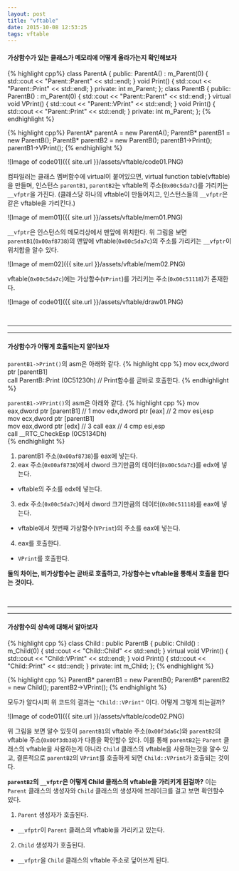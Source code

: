 ```yaml
---
layout: post
title: "vftable"
date: 2015-10-08 12:53:25
tags: vftable
---
```


#### 가상함수가 있는 클래스가 메모리에 어떻게 올라가는지 확인해보자

{% highlight cpp%}
class ParentA
{
public:
	ParentA() : m_Parent(0) {
		std::cout << "Parent::Parent" << std::endl;
	}
	void Print() {
		std::cout << "Parent::Print" << std::endl;
	}
private:
	int m_Parent;
};
class ParentB
{
public:
	ParentB() : m_Parent(0) {
		std::cout << "Parent::Parent" << std::endl;
	}
	virtual void VPrint() {
		std::cout << "Parent::VPrint" << std::endl;
	}
	void Print() {
		std::cout << "Parent::Print" << std::endl;
	}
private:
	int m_Parent;
};
{% endhighlight %}

{% highlight cpp%}
ParentA* parentA = new ParentA();
ParentB* parentB1 = new ParentB();
ParentB* parentB2 = new ParentB();
parentB1->Print();
parentB1->VPrint();
{% endhighlight %}

![Image of code01]({{ site.url }}/assets/vftable/code01.PNG)

컴파일러는 클래스 멤버함수에 virtual이 붙어있으면, virtual function table(vftable)을 만들며, 인스턴스 `parentB1`, `parentB2`는 vftable의 주소(`0x00c5da7c`)를 가리키는 `__vfptr`을 가진다. (클래스당 하나의 vftable이 만들어지고, 인스턴스들의 `__vfptr`은 같은 vftable을 가리킨다.) 

![Image of mem01]({{ site.url }}/assets/vftable/mem01.PNG)

`__vfptr`은 인스턴스의 메모리상에서 맨앞에 위치한다. 위 그림을 보면 `parentB1`(`0x00af8738`)의 맨앞에 vftable(`0x00c5da7c`)의 주소를 가리키는 `__vfptr`이 위치함을 알수 있다.

![Image of mem02]({{ site.url }}/assets/vftable/mem02.PNG)

vftable(`0x00c5da7c`)에는 가상함수(`VPrint`)를 가리키는 주소(`0x00c51118`)가 존재한다.

![Image of code01]({{ site.url }}/assets/vftable/draw01.PNG)

<br>

***************************************************
***************************************************

#### 가상함수가 어떻게 호출되는지 알아보자

`parentB1->Print()`의 asm은 아래와 같다.
{% highlight cpp %}
mov         ecx,dword ptr [parentB1]  
call        ParentB::Print (0C51230h) // Print함수를 곧바로 호출한다.
{% endhighlight %}

`parentB1->VPrint()`의 asm은 아래와 같다.
{% highlight cpp %}
mov         eax,dword ptr [parentB1]  // 1
mov         edx,dword ptr [eax]       // 2
mov         esi,esp                   
mov         ecx,dword ptr [parentB1]   
mov         eax,dword ptr [edx]       // 3
call        eax                       // 4
cmp         esi,esp  
call        __RTC_CheckEsp (0C5134Dh)  
{% endhighlight %}

1. parentB1 주소(`0x00af8738`)를 eax에 넣는다.
2. eax 주소(`0x00af8738`)에서 dword 크기만큼의 데이터(`0x00c5da7c`)를 edx에 넣는다.      
- vftable의 주소를 edx에 넣는다.
3. edx 주소(`0x00c5da7c`)에서 dword 크기만큼의 데이터(`0x00c51118`)를 eax에 넣는다.
- vftable에서 첫번째 가상함수(`VPrint`)의 주소를 eax에 넣는다.
4. eax를 호출한다.
- `VPrint`를 호출한다.

**둘의 차이는, 비가상함수는 곧바로 호출하고, 가상함수는 vftable을 통해서 호출을 한다는 것이다.**

<br>

***************************************************
***************************************************

#### 가상함수의 상속에 대해서 알아보자

{% highlight cpp %}
class Child : public ParentB
{
public:
	Child() : m_Child(0) {
		std::cout << "Child::Child" << std::endl;
	}
	virtual void VPrint() {
		std::cout << "Child::VPrint" << std::endl;
	}
	void Print() {
		std::cout << "Child::Print" << std::endl;
	}
private:
	int m_Child;
};
{% endhighlight %}

{% highlight cpp %}
ParentB* parentB1 = new ParentB();
ParentB* parentB2 = new Child();
parentB2->VPrint();
{% endhighlight %}

모두가 알다시피 위 코드의 결과는 `"Child::VPrint"` 이다. 어떻게 그렇게 되는걸까?

![Image of code01]({{ site.url }}/assets/vftable/code02.PNG)

위 그림을 보면 알수 있듯이 `parentB1`의 vftable 주소(`0x00f3da6c`)와 `parentB2`의 vftable 주소(`0x00f3db38`)가 다름을 확인할수 있다. 이를 통해 `parentB2`는 `Parent` 클래스의 vftable을 사용하는게 아니라 `Child` 클래스의 vftable을 사용하는것을 알수 있고, 결론적으로 `parentB2`의 `VPrint`를 호출하게 되면 `Child::VPrint`가 호출되는 것이다.

**`parentB2`의 `__vfptr`은 어떻게 Child 클래스의 vftable을 가리키게 된걸까?**
이는 `Parent` 클래스의 생성자와 `Child` 클래스의 생성자에 브레이크를 걸고 보면 확인할수 있다.

1. `Parent` 생성자가 호출된다.
- `__vfptr`이 `Parent` 클래스의 vftable을 가리키고 있는다. 
2. `Child` 생성자가 호출된다.
- `__vfptr`을 `Child` 클래스의 vftable 주소로 덮어쓰게 된다.
    
